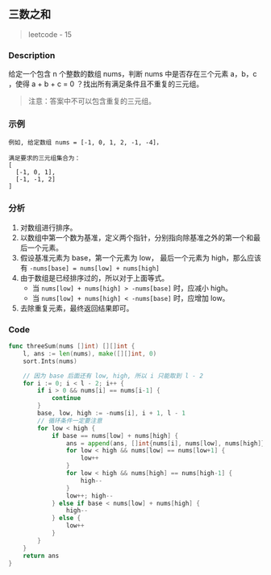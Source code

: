 ## 三数之和
> leetcode - 15

### Description
给定一个包含 n 个整数的数组 nums，判断 nums 中是否存在三个元素 a，b，c ，使得 a + b + c = 0 ？找出所有满足条件且不重复的三元组。

> 注意：答案中不可以包含重复的三元组。

### 示例
```
例如, 给定数组 nums = [-1, 0, 1, 2, -1, -4]，

满足要求的三元组集合为：
[
  [-1, 0, 1],
  [-1, -1, 2]
]
```

### 分析
1. 对数组进行排序。
1. 以数组中第一个数为基准，定义两个指针，分别指向除基准之外的第一个和最后一个元素。
1. 假设基准元素为 base，第一个元素为 low， 最后一个元素为 high，那么应该有 `-nums[base] = nums[low] + nums[high]`
1. 由于数组是已经排序过的，所以对于上面等式。
    * 当 `nums[low] + nums[high] > -nums[base]` 时，应减小 high。
    * 当 `nums[low] + nums[high] < -nums[base]` 时，应增加 low。
1. 去除重复元素，最终返回结果即可。

### Code
```go
func threeSum(nums []int) [][]int {
    l, ans := len(nums), make([][]int, 0)
    sort.Ints(nums)

    // 因为 base 后面还有 low, high, 所以 i 只能取到 l - 2
    for i := 0; i < l - 2; i++ {
        if i > 0 && nums[i] == nums[i-1] {
            continue
        }
        base, low, high := -nums[i], i + 1, l - 1
        // 循环条件一定要注意
        for low < high {
            if base == nums[low] + nums[high] {
                ans = append(ans, []int{nums[i], nums[low], nums[high]})
                for low < high && nums[low] == nums[low+1] {
                    low++
                }
                for low < high && nums[high] == nums[high-1] {
                    high--
                }
                low++; high--
            } else if base < nums[low] + nums[high] {
                high--
            } else {
                low++
            }
        }
    }
    return ans
}
```
